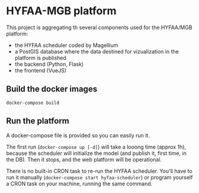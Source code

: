 # HYFAA-MGB platform

This project is aggregating th several components used for the HYFAA/MGB platform:
- the HYFAA scheduler coded by Magellium
- a PostGIS database where the data destined for vizualization in the platform is published
- the backend (Python, Flask)
- the frontend (VueJS)

## Build the docker images
`docker-compose build`

## Run the platform
A docker-compose file is provided so you can easily run it.

The first run (`docker-compose up [-d]`) will take a looong time (approx 1h), because the scheduler will initialize the model (and publish it, first time, in the DB).
Then it stops, and the web platform will be operational.

There is no built-in CRON task to re-run the HYFAA scheduler. You'll have to run it manually (`docker-compose start hyfaa-scheduler`) or program yourself a CRON task on your machine, running the same command.